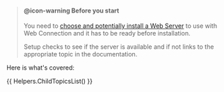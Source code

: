 > #### @icon-warning Before you start
> You need to [choose and potentially install a Web Server](VFPS://Topic/_5U10P0FG7) to use with Web Connection and it has to be ready before installation.   
>
> Setup checks to see if the server is available and if not links to the appropriate topic in the documentation.

Here is what's covered:

{{ Helpers.ChildTopicsList() }}